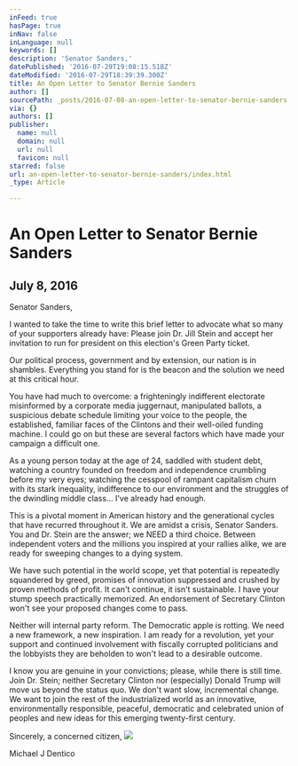 ```yaml
---
inFeed: true
hasPage: true
inNav: false
inLanguage: null
keywords: []
description: 'Senator Sanders,'
datePublished: '2016-07-29T19:08:15.518Z'
dateModified: '2016-07-29T18:39:39.300Z'
title: An Open Letter to Senator Bernie Sanders
author: []
sourcePath: _posts/2016-07-08-an-open-letter-to-senator-bernie-sanders.md
via: {}
authors: []
publisher:
  name: null
  domain: null
  url: null
  favicon: null
starred: false
url: an-open-letter-to-senator-bernie-sanders/index.html
_type: Article

---
```

# An Open Letter to Senator Bernie Sanders

## July 8, 2016

Senator Sanders,

I wanted to take the time to write this brief letter to advocate what so many of your supporters already have: Please join Dr. Jill Stein and accept her invitation to run for president on this election's Green Party ticket.

Our political process, government and by extension, our nation is in shambles. Everything you stand for is the beacon and the solution we need at this critical hour.

You have had much to overcome: a frighteningly indifferent electorate misinformed by a corporate media juggernaut, manipulated ballots, a suspicious debate schedule limiting your voice to the people, the established, familiar faces of the Clintons and their well-oiled funding machine. I could go on but these are several factors which have made your campaign a difficult one.

As a young person today at the age of 24, saddled with student debt, watching a country founded on freedom and independence crumbling before my very eyes; watching the cesspool of rampant capitalism churn with its stark inequality, indifference to our environment and the struggles of the dwindling middle class... I've already had enough.

This is a pivotal moment in American history and the generational cycles that have recurred throughout it. We are amidst a crisis, Senator Sanders. You and Dr. Stein are the answer; we NEED a third choice. Between independent voters and the millions you inspired at your rallies alike, we are ready for sweeping changes to a dying system.

We have such potential in the world scope, yet that potential is repeatedly squandered by greed, promises of innovation suppressed and crushed by proven methods of profit. It can't continue, it isn't sustainable. I have your stump speech practically memorized. An endorsement of Secretary Clinton won't see your proposed changes come to pass.

Neither will internal party reform. The Democratic apple is rotting. We need a new framework, a new inspiration. I am ready for a revolution, yet your support and continued involvement with fiscally corrupted politicians and the lobbyists they are beholden to won't lead to a desirable outcome.

I know you are genuine in your convictions; please, while there is still time. Join Dr. Stein; neither Secretary Clinton nor (especially) Donald Trump will move us beyond the status quo. We don't want slow, incremental change. We want to join the rest of the industrialized world as an innovative, environmentally responsible, peaceful, democratic and celebrated union of peoples and new ideas for this emerging twenty-first century.

Sincerely, a concerned citizen,
![](https://the-grid-user-content.s3-us-west-2.amazonaws.com/a326e4a4-ee0c-4438-bbb8-1bc2386bd0fe.png)

Michael J Dentico